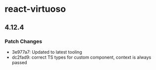 # react-virtuoso

## 4.12.4

### Patch Changes

- 3e977a7: Updated to latest tooling
- dc2fad9: correct TS types for custom component, context is always passed
